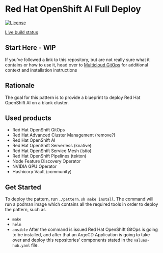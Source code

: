 # Red Hat OpenShift AI Full Deploy

[![License](https://img.shields.io/badge/License-Apache%202.0-blue.svg)](https://opensource.org/licenses/Apache-2.0)

[Live build status](https://validatedpatterns.io/ci/?pattern=mcgitops)

## Start Here - WIP

If you've followed a link to this repository, but are not really sure what it contains
or how to use it, head over to [Multicloud GitOps](https://validatedpatterns.io/patterns/multicloud-gitops/)
for additional context and installation instructions

## Rationale

The goal for this pattern is to provide a blueprint to deploy Red Hat OpenShift AI on a blank cluster.

## Used products

* Red Hat OpenShift GitOps
* Red Hat Advanced Cluster Management (remove?)
* Red Hat OpenShift AI
* Red Hat OpenShift Serverless (knative)
* Red Hat OpenShift Service Mesh (istio)
* Red Hat OpenShift Pipelines (tekton)
* Node Feature Discovery Operator
* NVIDIA GPU Operator
* Hashicorp Vault (community)

## Get Started

To deploy the pattern, run ```./pattern.sh make install```. The command will run a podman image which contains all the required tools in order to deploy the pattern, such as
* ```make```
* ```helm```
* ```ansible```
After the command is issued Red Hat OpenShift GitOps is going to be installed, and after that an ArgoCD Application is going to take over and deploy this repositories' components stated in the ```values-hub.yaml``` file.